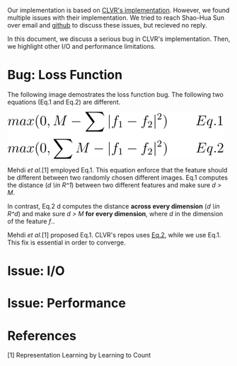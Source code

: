 Our implementation is based on [CLVR's implementation](https://github.com/clvrai/Representation-Learning-by-Learning-to-Count). However, we found multiple issues with their implementation. We tried to reach Shao-Hua Sun over email and [github](https://github.com/clvrai/Representation-Learning-by-Learning-to-Count/issues/3) to discuss these issues, but recieved no reply.

In this document, we discuss a serious bug in CLVR's implementation. Then, we highlight other I/O and performance limitations. 

# Bug: Loss Function

The following image demostrates the loss function bug. The following two equations (Eq.1 and Eq.2) are different.
 
![Loss function bug](../imgs/loss_bug.png)
 
 Mehdi _et al._[1] employed Eq.1. This equation enforce that the feature should be different between two randomly chosen different images.
 Eq.1 computes the distance (_d \in R^1_) between two different features and make sure _d > M_.
 
 In contrast, Eq.2 d computes the distance **across every dimension** (_d \in R^d_) and make sure _d > M_ **for every dimension**,
  where _d_ in the dimension of the feature _f_..
 
 
Mehdi _et al._[1] proposed Eq.1. CLVR's repos uses [Eq.2](https://github.com/clvrai/Representation-Learning-by-Learning-to-Count/blob/2e86dfe22fabbbdaab18e858b835697b19f14b50/model.py#L67), while we use Eq.1. This fix is essential in order to converge.
 
 

# Issue: I/O


# Issue: Performance


# References
[1] Representation Learning by Learning to Count